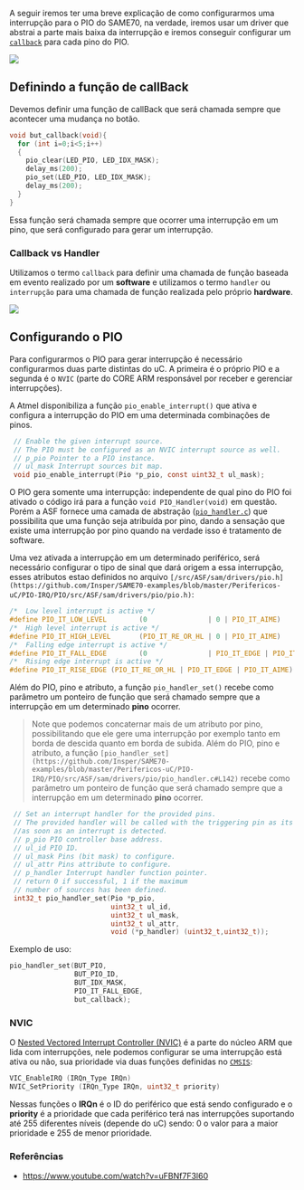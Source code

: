 A seguir iremos ter uma breve explicação de como configurarmos uma interrupção para o PIO do SAME70, na verdade, iremos usar um driver que abstrai a parte mais baixa da interrupção e iremos conseguir configurar um [`callback`](https://en.wikipedia.org/wiki/Callback_(computer_programming)) para cada pino do PIO.

![](https://raw.githubusercontent.com/wiki/Insper/ComputacaoEmbarcada/imgs/PIO-IRQ/callback.png)

## Definindo a função de callBack

Devemos definir uma função de callBack que será chamada sempre que acontecer uma mudança no botão. 

```c
void but_callback(void){
  for (int i=0;i<5;i++)
  {
    pio_clear(LED_PIO, LED_IDX_MASK);
    delay_ms(200);
    pio_set(LED_PIO, LED_IDX_MASK);
    delay_ms(200);
  }
}
```

Essa função será chamada sempre que ocorrer uma interrupção em um pino, que será configurado para gerar um interrupção.

### Callback vs Handler

Utilizamos o termo `callback` para definir uma chamada de função baseada em evento realizado por um **software** e utilizamos o termo `handler` ou `interrupção` para uma chamada de função realizada pelo próprio **hardware**.

![](https://raw.githubusercontent.com/wiki/Insper/ComputacaoEmbarcada/imgs/PIO-IRQ/callback2.png)

## Configurando o PIO

Para configurarmos o PIO para gerar interrupção é necessário configurarmos duas parte distintas do uC. A primeira é o próprio PIO e a segunda é o `NVIC` (parte do CORE ARM responsável por receber e gerenciar interrupções).

A Atmel disponibiliza a função `pio_enable_interrupt()` que ativa e configura a interrupção do PIO em uma determinada combinações de pinos.

```c
 // Enable the given interrupt source.
 // The PIO must be configured as an NVIC interrupt source as well.
 // p_pio Pointer to a PIO instance.
 // ul_mask Interrupt sources bit map.
 void pio_enable_interrupt(Pio *p_pio, const uint32_t ul_mask);
```

O PIO gera somente uma interrupção: independente de qual pino do PIO foi ativado o código irá para a função `void PIO_Handler(void)` em questão. Porém a ASF fornece uma camada de abstração ([`pio_handler.c`](https://github.com/Insper/SAME70-examples/blob/master/Perifericos-uC/PIO-IRQ/PIO/src/ASF/sam/drivers/pio/pio_handler.c)) que possibilita que uma função seja atribuída por pino, dando a sensação que existe uma interrupção por pino quando na verdade isso é tratamento de software.

Uma vez ativada a interrupção em um determinado periférico, será necessário configurar o tipo de sinal que dará origem a essa interrupção, esses atributos estao definidos no arquivo `[/src/ASF/sam/drivers/pio.h](https://github.com/Insper/SAME70-examples/blob/master/Perifericos-uC/PIO-IRQ/PIO/src/ASF/sam/drivers/pio/pio.h)`:

``` c
/*  Low level interrupt is active */
#define PIO_IT_LOW_LEVEL        (0               | 0 | PIO_IT_AIME)
/*  High level interrupt is active */
#define PIO_IT_HIGH_LEVEL       (PIO_IT_RE_OR_HL | 0 | PIO_IT_AIME)
/*  Falling edge interrupt is active */
#define PIO_IT_FALL_EDGE        (0               | PIO_IT_EDGE | PIO_IT_AIME)
/*  Rising edge interrupt is active */
#define PIO_IT_RISE_EDGE (PIO_IT_RE_OR_HL | PIO_IT_EDGE | PIO_IT_AIME)
```

Além do PIO, pino e atributo, a função `pio_handler_set()` recebe como parâmetro um ponteiro de função que será chamado sempre que a interrupção em um determinado **pino** ocorrer. 

> Note que podemos concaternar mais de um atributo por pino, possibilitando que ele gere uma interrupção por exemplo tanto em borda de descida quanto em borda de subida. Além do PIO, pino e atributo, a função `[pio_handler_set](https://github.com/Insper/SAME70-examples/blob/master/Perifericos-uC/PIO-IRQ/PIO/src/ASF/sam/drivers/pio/pio_handler.c#L142)` recebe como parâmetro um ponteiro de função que será chamado sempre que a interrupção em um determinado **pino** ocorrer. 


```c
 // Set an interrupt handler for the provided pins.
 // The provided handler will be called with the triggering pin as its parameter
 //as soon as an interrupt is detected.
 // p_pio PIO controller base address.
 // ul_id PIO ID.
 // ul_mask Pins (bit mask) to configure.
 // ul_attr Pins attribute to configure.
 // p_handler Interrupt handler function pointer.
 // return 0 if successful, 1 if the maximum 
 // number of sources has been defined.
 int32_t pio_handler_set(Pio *p_pio, 
                         uint32_t ul_id, 
                         uint32_t ul_mask,
                         uint32_t ul_attr, 
                         void (*p_handler) (uint32_t,uint32_t));
```

Exemplo de uso:

```c
pio_handler_set(BUT_PIO,
                BUT_PIO_ID,
                BUT_IDX_MASK,
                PIO_IT_FALL_EDGE,
                but_callback);
```

### NVIC

O [Nested Vectored Interrupt Controller (NVIC)](http://infocenter.arm.com/help/topic/com.arm.doc.dai0179b/ar01s01s01.html) é a parte do núcleo ARM que lida com interrupções, nele podemos configurar se uma interrupção está ativa ou não, sua prioridade via duas funções definidas no [`CMSIS`](https://www.keil.com/pack/doc/CMSIS/Core/html/group__NVIC__gr.html):

``` c
VIC_EnableIRQ (IRQn_Type IRQn)
NVIC_SetPriority (IRQn_Type IRQn, uint32_t priority)
```

Nessas funções o **IRQn** é o ID do periférico que está sendo configurado e o **priority** é a prioridade que cada periférico terá nas interrupções suportando até 255 diferentes níveis (depende do uC) sendo: 0 o valor para a maior prioridade e 255 de menor prioridade.

### Referências

- https://www.youtube.com/watch?v=uFBNf7F3l60
